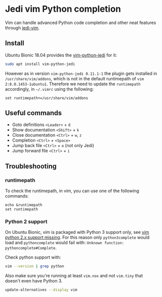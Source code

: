 # Jedi vim Python completion

Vim can handle advanced Python code completion and other neat features through [jedi-vim](https://github.com/davidhalter/jedi-vim).

## Install

Ubuntu Bionic 18.04 provides the [vim-python-jedi](https://packages.ubuntu.com/bionic/vim-python-jedi) for it:
```sh
sudo apt install vim-python-jedi
```
However as in version `vim-python-jedi 0.11.1-1` the plugin gets installed in `/usr/share/vim/addons`,
which is not in the default runtimepath of `vim 2:8.0.1453-1ubuntu1`.
Therefore we need to update the `runtimepath` accordingly, in `~/.vimrc` using the following:
```
set runtimepath+=/usr/share/vim/addons
```

## Useful commands

 - Goto definitions `<Leader>` + `d`
 - Show documentation `<Shift>` + `k`
 - Close documentation `<Ctrl>` + `w`, `z`
 - Completion `<Ctrl>` + `<Space>`
 - Jump back file `<Ctrl>` + `o` (not only Jedi)
 - Jump forward file `<Ctrl>` + `i`

## Troubleshooting

### runtimepath
To check the runtimepath, in vim, you can use one of the following commands:
```
echo &runtimepath
set runtimepath
```

### Python 2 support
On Ubuntu Bionic, vim is packaged with Python 3 support only, see [vim python 2.x support missing](https://bugs.launchpad.net/ubuntu/+source/vim/+bug/1654882).
For this reason only `python3complete` would load and `pythoncomplete` would fail with: `Unknown function: pythoncomplete#Complete`.

Check python support with:
```sh
vim --version | grep python
```
Also make sure you're running at least `vim.nox` and not `vim.tiny` that doesn't even have Python 3.
```sh
update-alternatives --display vim
```
